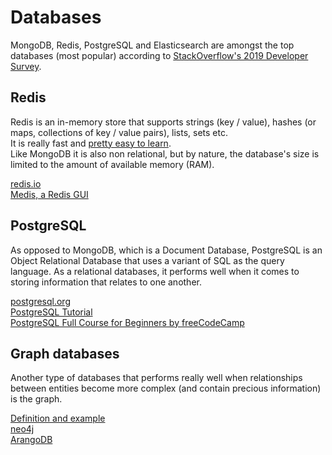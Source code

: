 # Databases

MongoDB, Redis, PostgreSQL and Elasticsearch are amongst the top databases (most popular) according to [StackOverflow's 2019 Developer Survey](https://insights.stackoverflow.com/survey/2019#technology-_-most-loved-dreaded-and-wanted-databases).  

## Redis

Redis is an in-memory store that supports strings (key / value), hashes (or maps, collections of key / value pairs), lists, sets etc.  
It is really fast and [pretty easy to learn](https://www.openmymind.net/2011/11/8/Redis-Zero-To-Master-In-30-Minutes-Part-1/).  
Like MongoDB it is also non relational, but by nature, the database's size is limited to the amount of available memory (RAM).  

[redis.io](https://redis.io/)  
[Medis, a Redis GUI](https://github.com/luin/medis)  

## PostgreSQL

As opposed to MongoDB, which is a Document Database, PostgreSQL is an Object Relational Database that uses a variant of SQL as the query language. As a relational databases, it performs well when it comes to storing information that relates to one another.

[postgresql.org](https://www.postgresql.org/)  
[PostgreSQL Tutorial](https://www.postgresqltutorial.com/)  
[PostgreSQL Full Course for Beginners by freeCodeCamp](https://www.youtube.com/watch?v=qw--VYLpxG4)  

## Graph databases

Another type of databases that performs really well when relationships between entities become more complex (and contain precious information) is the graph.  

[Definition and example](https://neo4j.com/blog/why-graph-databases-are-the-future/#definition)  
[neo4j](https://neo4j.com/)  
[ArangoDB](https://www.arangodb.com/)  



